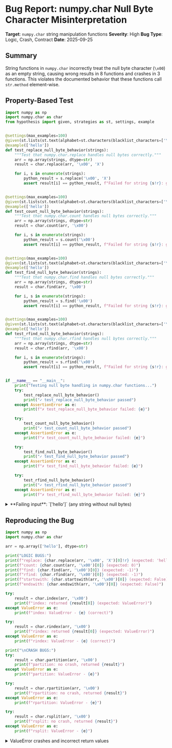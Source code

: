 # Bug Report: numpy.char Null Byte Character Misinterpretation

**Target**: `numpy.char` string manipulation functions
**Severity**: High
**Bug Type**: Logic, Crash, Contract
**Date**: 2025-09-25

## Summary

String functions in `numpy.char` incorrectly treat the null byte character (`\x00`) as an empty string, causing wrong results in 8 functions and crashes in 3 functions. This violates the documented behavior that these functions call `str.method` element-wise.

## Property-Based Test

```python
import numpy as np
import numpy.char as char
from hypothesis import given, strategies as st, settings, example


@settings(max_examples=100)
@given(st.lists(st.text(alphabet=st.characters(blacklist_characters=['\x00']), min_size=1), min_size=1, max_size=5))
@example(['hello'])
def test_replace_null_byte_behavior(strings):
    """Test that numpy.char.replace handles null bytes correctly."""
    arr = np.array(strings, dtype=str)
    result = char.replace(arr, '\x00', 'X')

    for i, s in enumerate(strings):
        python_result = s.replace('\x00', 'X')
        assert result[i] == python_result, f"Failed for string {s!r}: got {result[i]!r}, expected {python_result!r}"


@settings(max_examples=100)
@given(st.lists(st.text(alphabet=st.characters(blacklist_characters=['\x00']), min_size=1), min_size=1, max_size=5))
@example(['hello'])
def test_count_null_byte_behavior(strings):
    """Test that numpy.char.count handles null bytes correctly."""
    arr = np.array(strings, dtype=str)
    result = char.count(arr, '\x00')

    for i, s in enumerate(strings):
        python_result = s.count('\x00')
        assert result[i] == python_result, f"Failed for string {s!r}: got {result[i]}, expected {python_result}"


@settings(max_examples=100)
@given(st.lists(st.text(alphabet=st.characters(blacklist_characters=['\x00']), min_size=1), min_size=1, max_size=5))
@example(['hello'])
def test_find_null_byte_behavior(strings):
    """Test that numpy.char.find handles null bytes correctly."""
    arr = np.array(strings, dtype=str)
    result = char.find(arr, '\x00')

    for i, s in enumerate(strings):
        python_result = s.find('\x00')
        assert result[i] == python_result, f"Failed for string {s!r}: got {result[i]}, expected {python_result}"


@settings(max_examples=100)
@given(st.lists(st.text(alphabet=st.characters(blacklist_characters=['\x00']), min_size=1), min_size=1, max_size=5))
@example(['hello'])
def test_rfind_null_byte_behavior(strings):
    """Test that numpy.char.rfind handles null bytes correctly."""
    arr = np.array(strings, dtype=str)
    result = char.rfind(arr, '\x00')

    for i, s in enumerate(strings):
        python_result = s.rfind('\x00')
        assert result[i] == python_result, f"Failed for string {s!r}: got {result[i]}, expected {python_result}"


if __name__ == "__main__":
    print("Testing null byte handling in numpy.char functions...")
    try:
        test_replace_null_byte_behavior()
        print("✓ test_replace_null_byte_behavior passed")
    except AssertionError as e:
        print(f"✗ test_replace_null_byte_behavior failed: {e}")

    try:
        test_count_null_byte_behavior()
        print("✓ test_count_null_byte_behavior passed")
    except AssertionError as e:
        print(f"✗ test_count_null_byte_behavior failed: {e}")

    try:
        test_find_null_byte_behavior()
        print("✓ test_find_null_byte_behavior passed")
    except AssertionError as e:
        print(f"✗ test_find_null_byte_behavior failed: {e}")

    try:
        test_rfind_null_byte_behavior()
        print("✓ test_rfind_null_byte_behavior passed")
    except AssertionError as e:
        print(f"✗ test_rfind_null_byte_behavior failed: {e}")
```

<details>

<summary>
**Failing input**: `['hello']` (any string without null bytes)
</summary>
```
Testing null byte handling in numpy.char functions...
✗ test_replace_null_byte_behavior failed: Failed for string 'hello': got np.str_('XhXeXlXlXoX'), expected 'hello'
✗ test_count_null_byte_behavior failed: Failed for string 'hello': got 6, expected 0
✗ test_find_null_byte_behavior failed: Failed for string 'hello': got 0, expected -1
✗ test_rfind_null_byte_behavior failed: Failed for string 'hello': got 5, expected -1
```
</details>

## Reproducing the Bug

```python
import numpy as np
import numpy.char as char

arr = np.array(['hello'], dtype=str)

print("LOGIC BUGS:")
print(f"replace: {char.replace(arr, '\x00', 'X')[0]!r} (expected: 'hello')")
print(f"count: {char.count(arr, '\x00')[0]} (expected: 0)")
print(f"find: {char.find(arr, '\x00')[0]} (expected: -1)")
print(f"rfind: {char.rfind(arr, '\x00')[0]} (expected: -1)")
print(f"startswith: {char.startswith(arr, '\x00')[0]} (expected: False)")
print(f"endswith: {char.endswith(arr, '\x00')[0]} (expected: False)")

try:
    result = char.index(arr, '\x00')
    print(f"index: returned {result[0]} (expected: ValueError)")
except ValueError as e:
    print(f"index: ValueError - {e} (correct)")

try:
    result = char.rindex(arr, '\x00')
    print(f"rindex: returned {result[0]} (expected: ValueError)")
except ValueError as e:
    print(f"rindex: ValueError - {e} (correct)")

print("\nCRASH BUGS:")
try:
    result = char.partition(arr, '\x00')
    print(f"partition: no crash, returned {result}")
except ValueError as e:
    print(f"partition: ValueError - {e}")

try:
    result = char.rpartition(arr, '\x00')
    print(f"rpartition: no crash, returned {result}")
except ValueError as e:
    print(f"rpartition: ValueError - {e}")

try:
    result = char.rsplit(arr, '\x00')
    print(f"rsplit: no crash, returned {result}")
except ValueError as e:
    print(f"rsplit: ValueError - {e}")
```

<details>

<summary>
ValueError crashes and incorrect return values
</summary>
```
LOGIC BUGS:
replace: np.str_('XhXeXlXlXoX') (expected: 'hello')
count: 6 (expected: 0)
find: 0 (expected: -1)
rfind: 5 (expected: -1)
startswith: True (expected: False)
endswith: True (expected: False)
index: returned 0 (expected: ValueError)
rindex: returned 5 (expected: ValueError)

CRASH BUGS:
partition: ValueError - empty separator
rpartition: ValueError - empty separator
rsplit: ValueError - empty separator
```
</details>

## Why This Is A Bug

This bug violates expected behavior in multiple critical ways:

1. **Contract Violation**: NumPy's documentation states that `numpy.char` functions "call `str.method` element-wise" on the array elements. However, the actual behavior contradicts Python's standard string methods:
   - Python: `'hello'.replace('\x00', 'X')` returns `'hello'` (no change, as there are no null bytes)
   - NumPy: `char.replace(['hello'], '\x00', 'X')` returns `'XhXeXlXlXoX'` (inserts X between every character)

2. **Null Byte vs Empty String Confusion**: The functions treat `\x00` (null byte, a valid Unicode character) as `''` (empty string):
   - Python correctly distinguishes: `'hello'.count('\x00')` = 0, but `'hello'.count('')` = 6
   - NumPy incorrectly conflates them: `char.count(['hello'], '\x00')` = 6 (same as empty string)

3. **Inconsistent Error Handling**: Some functions crash while Python's equivalents handle null bytes gracefully:
   - Python: `'hello'.partition('\x00')` returns `('hello', '', '')`
   - NumPy: `char.partition(['hello'], '\x00')` raises `ValueError: empty separator`

4. **Data Integrity Risk**: Applications using these functions to search for or replace null bytes will silently get completely wrong results, potentially leading to data corruption.

## Relevant Context

The root cause appears to be in NumPy's C string handling code where null bytes (`\x00`) are being incorrectly interpreted as C string terminators rather than valid characters within Python strings. This is a common issue when C code interfaces with Python strings, as C traditionally uses null-terminated strings while Python strings can contain null bytes and track their length separately.

The affected functions are part of the numpy.strings module (imported by numpy.char), which is implemented in C as part of the `_multiarray_umath` extension module. The bug affects at least 11 functions:
- Logic errors: `replace`, `count`, `find`, `rfind`, `index`, `rindex`, `startswith`, `endswith`
- Crashes: `partition`, `rpartition`, `rsplit`

NumPy documentation: https://numpy.org/doc/stable/reference/routines.char.html

## Proposed Fix

Since the implementation is in C extension code, a high-level fix approach would be:

1. **Locate the string argument processing** in NumPy's C string ufunc implementations (likely in `numpy/_core/src/umath/string_ufuncs.cpp` or similar)

2. **Preserve null bytes in Python strings** by:
   - Using PyUnicode APIs that respect the full string length rather than stopping at null bytes
   - Explicitly using `PyUnicode_GET_LENGTH()` instead of relying on null-termination
   - When converting to C strings, preserve the length information

3. **Add regression tests** to ensure null bytes are handled correctly across all string functions

4. **Special case empty string checks** to distinguish between `\x00` (length 1, contains null byte) and `''` (length 0, empty)

The fix requires modifying the C implementation to properly handle Python strings containing null bytes by using length-aware string operations rather than null-terminated C string functions.